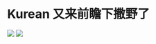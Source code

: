 # Kurean 又来前瞻下撒野了
![](https://raw.githubusercontent.com/bxx-114514/iming-blog/refs/heads/main/images/20250606/photo_2_2025-06-06_22-24-39.jpg)
![](https://raw.githubusercontent.com/bxx-114514/iming-blog/refs/heads/main/images/20250606/photo_1_2025-06-06_22-24-39.jpg)
